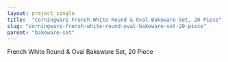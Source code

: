 ```yaml
---
layout: project_single
title:  "Corningware French White Round & Oval Bakeware Set, 20 Piece"
slug: "corningware-french-white-round-oval-bakeware-set-20-piece"
parent: "bakeware-set"
---
```

French White Round & Oval Bakeware Set, 20 Piece